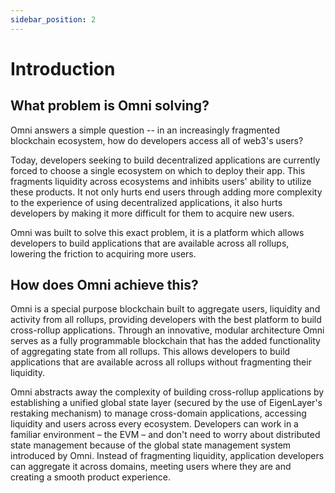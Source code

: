 ```yaml
---
sidebar_position: 2
---
```


# Introduction

## What problem is Omni solving?

Omni answers a simple question -- in an increasingly fragmented blockchain ecosystem, how do developers access all of web3's users?

Today, developers seeking to build decentralized applications are currently forced to choose a single ecosystem on which to deploy their app. This fragments liquidity across ecosystems and inhibits users' ability to utilize these products. It not only hurts end users through adding more complexity to the experience of using decentralized applications, it also hurts developers by making it more difficult for them to acquire new users.

Omni was built to solve this exact problem, it is a platform which allows developers to build applications that are available across all rollups, lowering the friction to acquiring more users.

## How does Omni achieve this?

Omni is a special purpose blockchain built to aggregate users, liquidity and activity from all rollups, providing developers with the best platform to build cross-rollup applications. Through an innovative, modular architecture Omni serves as a fully programmable blockchain that has the added functionality of aggregating state from all rollups. This allows developers to build applications that are available across all rollups without fragmenting their liquidity.

Omni abstracts away the complexity of building cross-rollup applications by establishing a unified global state layer (secured by the use of EigenLayer's restaking mechanism) to manage cross-domain applications, accessing liquidity and users across every ecosystem. Developers can work in a familiar environment – the EVM – and don't need to worry about distributed state management because of the global state management system introduced by Omni. Instead of fragmenting liquidity, application developers can aggregate it across domains, meeting users where they are and creating a smooth product experience.
